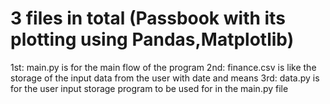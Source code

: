 # 3 files in total (Passbook with its plotting using Pandas,Matplotlib)

1st: main.py is for the main flow of the program
2nd: finance.csv is like the storage of the input data from the user with date and means
3rd: data.py is for the user input storage program to be used for in the main.py file 

